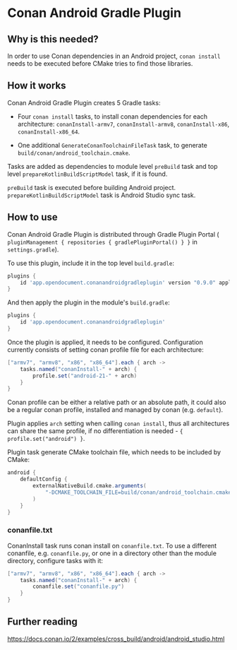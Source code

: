 # Conan Android Gradle Plugin

## Why is this needed?

In order to use Conan dependencies in an Android project, `conan install` needs to be executed before CMake tries to find those libraries.

## How it works

Conan Android Gradle Plugin creates 5 Gradle tasks:

- Four `conan install` tasks, to install conan dependencies for each architecture: `conanInstall-armv7`, `conanInstall-armv8`, `conanInstall-x86`, `conanInstall-x86_64`.

- One additional `GenerateConanToolchainFileTask` task, to generate `build/conan/android_toolchain.cmake`.

Tasks are added as dependencies to module level `preBuild` task and top level `prepareKotlinBuildScriptModel` task, if it is found.

`preBuild` task is executed before building Android project. `prepareKotlinBuildScriptModel` task is Android Studio sync task.

## How to use

Conan Android Gradle Plugin is distributed through Gradle Plugin Portal ( `pluginManagement { repositories { gradlePluginPortal() } }` in `settings.gradle`).

To use this plugin, include it in the top level `build.gradle`:
```groovy
plugins {
    id 'app.opendocument.conanandroidgradleplugin' version "0.9.0" apply false
}
```

And then apply the plugin in the module's `build.gradle`:
```groovy
plugins {
    id 'app.opendocument.conanandroidgradleplugin'
}
```

Once the plugin is applied, it needs to be configured. Configuration currently consists of setting conan profile file for each architecture:

```groovy
["armv7", "armv8", "x86", "x86_64"].each { arch ->
    tasks.named("conanInstall-" + arch) {
        profile.set("android-21-" + arch)
    }
}
```

Conan profile can be either a relative path or an absolute path, it could also be a regular conan profile, installed and managed by conan (e.g. `default`).

Plugin applies `arch` setting when calling `conan install`, thus all architectures can share the same profile, if no differentiation is needed - `{ profile.set("android") }`.

Plugin task generate CMake toolchain file, which needs to be included by CMake:

```groovy
android {
    defaultConfig {
        externalNativeBuild.cmake.arguments(
            "-DCMAKE_TOOLCHAIN_FILE=build/conan/android_toolchain.cmake"
        )
    }
}
```

### conanfile.txt

ConanInstall task runs conan install on `conanfile.txt`. To use a different conanfile, e.g. `conanfile.py`, or one in a directory other than the module directory, configure tasks with it:

```groovy
["armv7", "armv8", "x86", "x86_64"].each { arch ->
    tasks.named("conanInstall-" + arch) {
        conanfile.set("conanfile.py")
    }
}
```

## Further reading

https://docs.conan.io/2/examples/cross_build/android/android_studio.html
